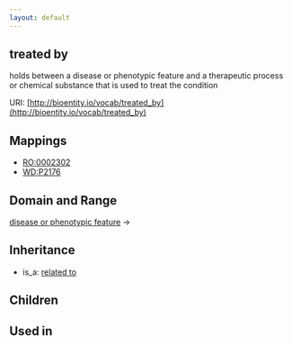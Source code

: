 ```yaml
---
layout: default
---
```


## treated by


holds between a disease or phenotypic feature and a therapeutic process or chemical substance that is used to treat the condition 

URI: [http://bioentity.io/vocab/treated_by](http://bioentity.io/vocab/treated_by)
## Mappings

 * [RO:0002302](http://purl.obolibrary.org/obo/RO_0002302)
 * [WD:P2176](http://purl.obolibrary.org/obo/WD_P2176)

## Domain and Range

[disease or phenotypic feature](DiseaseOrPhenotypicFeature.html) -> 

## Inheritance

 *  is_a: [related to](related_to.html)

## Children


## Used in

